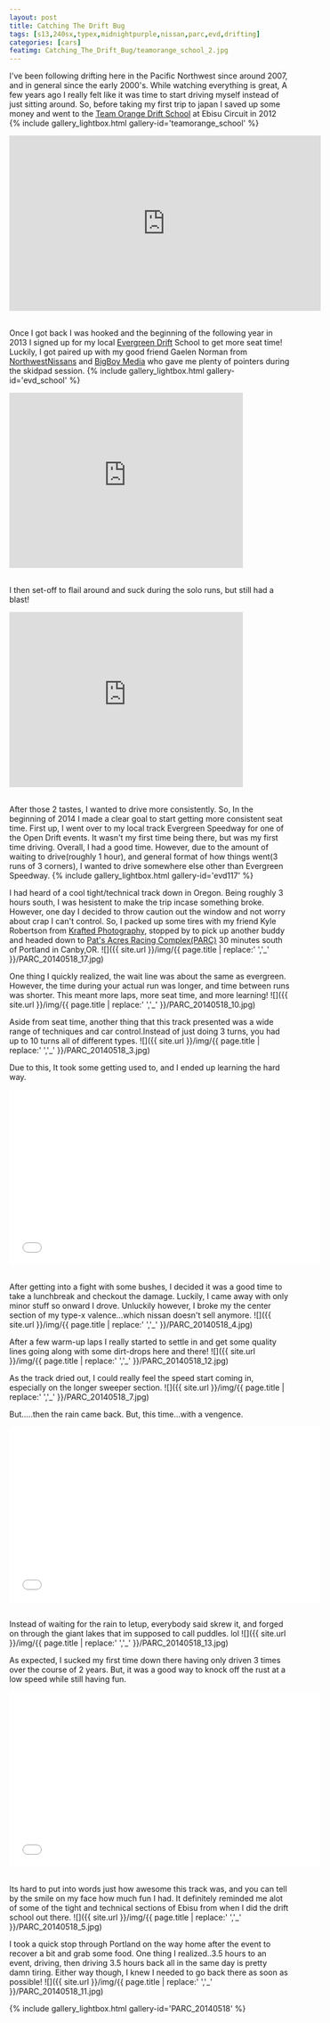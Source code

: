 ```yaml
---
layout: post
title: Catching The Drift Bug
tags: [s13,240sx,typex,midnightpurple,nissan,parc,evd,drifting]
categories: [cars]
featimg: Catching_The_Drift_Bug/teamorange_school_2.jpg
---
```

I've been following drifting here in the Pacific Northwest since around 2007, and in general since the early 2000's. While watching everything is great, A few years ago I really felt like it was time to start driving myself instead of just sitting around. So, before taking my first trip to japan I saved up some money and went to the [Team Orange Drift School](http://www.driftschool-jp.com/e/driftlesson.html) at Ebisu Circuit in 2012
<br>
{% include gallery_lightbox.html gallery-id='teamorange_school' %}
<div class="video_container">
<iframe width="560" height="315" src="https://www.youtube.com/embed/_m3awahV7IQ" frameborder="0" allowfullscreen></iframe>
</div>
<br>

Once I got back I was hooked and the beginning of the following year in 2013 I signed up for my local [Evergreen Drift](http://evergreendrift.com) School to get more seat time! Luckily, I got paired up with my good friend Gaelen Norman from [NorthwestNissans](http://northwestbnissans.com) and [BigBoy Media](http://bigboymedia.net) who gave me plenty of pointers during the skidpad session.
{% include gallery_lightbox.html gallery-id='evd_school' %}
<div class="video_container">
<iframe width="420" height="315" src="https://www.youtube.com/embed/ymgJ8oxH48g?start=113" frameborder="0" allowfullscreen></iframe>
</div>
<br>

I then set-off to flail around and suck during the solo runs, but still had a blast!
<div class="video_container">
<iframe width="420" height="315" src="https://www.youtube.com/embed/jJjXtF3o8A4" frameborder="0" allowfullscreen></iframe>
</div>
<br>

After those 2 tastes, I wanted to drive more consistently. So, In the beginning of 2014 I made a clear goal to start getting more consistent seat time.
First up, I went over to my local track Evergreen Speedway for one of the Open Drift events. It wasn't my first time being there, but was my first time driving. Overall, I had a good time. However, due to the amount of waiting to drive(roughly 1 hour), and general format of how things went(3 runs of 3 corners), I wanted to drive somewhere else other than Evergreen Speedway.
{% include gallery_lightbox.html gallery-id='evd117' %}
<br>

I had heard of a cool tight/technical track down in Oregon. Being roughly 3 hours south, I was hesistent to make the trip incase something broke. However, one day I decided to throw caution out the window and not worry about crap I can't control. So, I packed up some tires with my friend Kyle Robertson from [Krafted Photography](https://www.facebook.com/pages/KRafted-Photography/321167974652177), stopped by to pick up another buddy and headed down to [Pat's Acres Racing Complex(PARC)](http://parcdrift.com) 30 minutes south of Portland in Canby,OR.
![]({{ site.url }}/img/{{ page.title | replace:' ','_' }}/PARC_20140518_17.jpg)
<br>

One thing I quickly realized, the wait line was about the same as evergreen. However, the time during your actual run was longer, and time between runs was shorter. This meant more laps, more seat time, and more learning!
![]({{ site.url }}/img/{{ page.title | replace:' ','_' }}/PARC_20140518_10.jpg)
<br>

Aside from seat time, another thing that this track presented was a wide range of techniques and car control.Instead of just doing 3 turns, you had up to 10 turns all of different types.
![]({{ site.url }}/img/{{ page.title | replace:' ','_' }}/PARC_20140518_3.jpg)
<br>

Due to this, It took some getting used to, and I ended up learning the hard way.
<div class="video_container">
<iframe width="560" height="315" src="//www.youtube.com/embed/GdP8XDjzNRk" frameborder="0" allowfullscreen></iframe>
</div>
<br>

After getting into a fight with some bushes, I decided it was a good time to take a lunchbreak and checkout the damage. Luckily, I came away with only minor stuff so onward I drove. Unluckily however, I broke my the center section of my type-x valence...which nissan doesn't sell anymore.
![]({{ site.url }}/img/{{ page.title | replace:' ','_' }}/PARC_20140518_4.jpg)
<br>

After a few warm-up laps I really started to settle in and get some quality lines going along with some dirt-drops here and there!
![]({{ site.url }}/img/{{ page.title | replace:' ','_' }}/PARC_20140518_12.jpg)
<br>

As the track dried out, I could really feel the speed start coming in, especially on the longer sweeper section.
![]({{ site.url }}/img/{{ page.title | replace:' ','_' }}/PARC_20140518_7.jpg)
<br>

But.....then the rain came back. But, this time...with a vengence.
<div class="video_container">
<iframe width="560" height="315" src="//www.youtube.com/embed/PxSMo6P2Y6E" frameborder="0" allowfullscreen></iframe>
</div>
<br>

Instead of waiting for the rain to letup, everybody said skrew it, and forged on through the giant lakes that im supposed to call puddles. lol
![]({{ site.url }}/img/{{ page.title | replace:' ','_' }}/PARC_20140518_13.jpg)
<br>

As expected, I sucked my first time down there having only driven 3 times over the course of 2 years. But, it was a good way to knock off the rust at a low speed while still having fun.
<div class="video_container">
<iframe width="560" height="315" src="//www.youtube.com/embed/gBPVMfuWegQ" frameborder="0" allowfullscreen></iframe>
</div>
<br>

Its hard to put into words just how awesome this track was, and you can tell by the smile on my face how much fun I had. It definitely reminded me alot of some of the tight and technical sections of Ebisu from when I did the drift school out there.
![]({{ site.url }}/img/{{ page.title | replace:' ','_' }}/PARC_20140518_5.jpg)
<br>

I took a quick stop through Portland on the way home after the event to recover a bit and grab some food. One thing I realized..3.5 hours to an event, driving, then driving 3.5 hours back all in the same day is pretty damn tiring. Either way though, I knew I needed to go back there as soon as possible!
![]({{ site.url }}/img/{{ page.title | replace:' ','_' }}/PARC_20140518_11.jpg)
<br>

{% include gallery_lightbox.html gallery-id='PARC_20140518' %}

